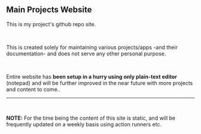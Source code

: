 ## Main Projects Website

This is my project's github repo site.

<br/>

This is created solely for maintaining various projects/apps -and their documentation- and does not serve any other personal purpose.

<br/>

Entire website has __been setup in a hurry using only plain-text editor__ (notepad) and will be further improved in the near future with more projects and content to come..

-----
<br/>

__NOTE:__
For the time being the content of this site is static, and will
be frequently updated on a weekly basis using action runners etc.